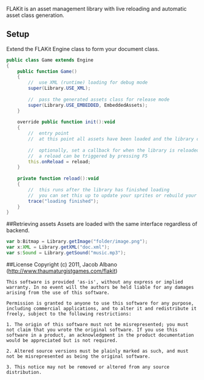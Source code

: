 FLAKit is an asset management library with live reloading and automatic asset class generation.

## Setup
Extend the FLAKit Engine class to form your document class.
```actionscript
public class Game extends Engine
{
    public function Game()
    {
        //  use XML (runtime) loading for debug mode
        super(Library.USE_XML);
        
        //  pass the generated assets class for release mode
        super(Library.USE_EMBEDDED, EmbeddedAssets);
    }
    
    override public function init():void
    {
        //  entry point
        //  at this point all assets have been loaded and the library can be used
        
        //  optionally, set a callback for when the library is reloaded
        //  a reload can be triggered by pressing F5
        this.onReload = reload;
    }
    
    private function reload():void
    {
        //  this runs after the library has finished loading
        //  you can set this up to update your sprites or rebuild your levels
        trace("loading finished");
    }
}
```

##Retrieving assets
Assets are loaded with the same interface regardless of backend.

```actionscript
var b:Bitmap = Library.getImage("folder/image.png");
var x:XML = Library.getXML("doc.xml");
var s:Sound = Library.getSound("music.mp3");
```

##License
    Copyright (c) 2011, Jacob Albano (http://www.thaumaturgistgames.com/flakit)

    This software is provided 'as-is', without any express or implied warranty. In no event will the authors be held liable for any damages arising from the use of this software.

    Permission is granted to anyone to use this software for any purpose, including commercial applications, and to alter it and redistribute it freely, subject to the following restrictions:

    1. The origin of this software must not be misrepresented; you must not claim that you wrote the original software. If you use this software in a product, an acknowledgment in the product documentation would be appreciated but is not required.

    2. Altered source versions must be plainly marked as such, and must not be misrepresented as being the original software.

    3. This notice may not be removed or altered from any source distribution.